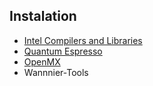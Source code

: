## Instalation
* [Intel Compilers and Libraries](https://github.com/nnardoto/phD-UFES/wiki/Intel-Compilers-and-Libraries)
* [Quantum Espresso](https://github.com/nnardoto/phD-UFES/wiki/Quantum-Espresso)
* [OpenMX](https://github.com/nnardoto/phD-UFES/wiki/OpenMX)
* Wannnier-Tools
